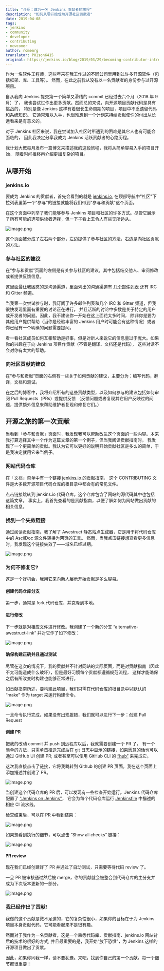 ```yaml
---
title: "介绍：成为一名 Jenkins 贡献者的旅程"
description: "如何从零开始成为开源社区贡献者"
date: 2019-04-08
tags:
- jenkins
- community
- developer
- contributing
- newcomer
author: romenrg
translator: P01son6415
original: https://jenkins.io/blog/2019/03/29/becoming-contributor-intro/
---
```


作为一名软件工程师，这些年来在我工作过的不同公司里用到过许多开源软件（包括框架、库、工具等）。
然而，在此之前我从没有以一名贡献者的身份参与过开源项目。

自从我向 Jenkins 提交第一个简单又滑稽的 commit 已经过去六个月（2018 年 9 月）了，
我也尝试过作出更多贡献。然而总的来说，向开源项目贡献代码是具有挑战的，
特别是像 Jenkins 这样有着很长生命周期的项目，项目中不乏遗留代码和系统知识。
它通常难以入手，也很难想到一个计划来持续贡献使你的付出从长远看来是有意义的。

对于 Jenkins 社区来说，我在尝试加入社区时所遇到的困难是其它人也有可能会面临的，
因此我决定分享我成为 Jenkins 活跃贡献者的心路历程。

我计划大概每月发布一篇博文来描述我的这段旅程，我将从简单容易入手的项目开始，
随着时间推移再介绍更加复杂的项目。

## 从哪开始

### jenkins.io

要成为 Jenkins 的贡献者，首先会看到的就是 [jenkins.io](https://jenkins.io/zh/),
在顶部导航中"社区"下拉列表里第一个"参与"的链接就能将我们带到"参与和贡献"这个页面。

在这个页面中列举了我们能够参与 Jenkins 项目和社区的许多方式。尽管它展示了所有可能的选项供读者选择，但一下子看上去令人有些无所适从。

![image.png](jenkins-participate-page.png)

这个页面被分成了左右两个部分，左边提供了参与社区的方法，右边是向社区贡献的方法。

### 参与社区的建议

在“参与和贡献”页面的左侧是有关参与社区的建议，其中包括结交他人、审阅修改或者提供反馈信息。

这里面最让我困惑的是沟通渠道，里面列出的沟通渠道有 [几个邮件列表](https://jenkins.io/mailing-lists) 还有 IRC 和 Gitter 频道。

当我第一次尝试参与时，我订阅了许多邮件列表和几个 IRC 和 Gitter 频道，但我很快发现里面有重要的讨论正在进行，
并且活跃的讨论中多数是关于特定的用户或开发者的问题。因此，我不建议你一开始在这上面花太多时间，
除非你是要为其他用户提供帮助（当你是经验丰富的 Jenkins 用户时可能会有这种情况）或者你已经有一个明确的问题需要提问。

看一看社区成员如何互相帮助是好事，但是对新人来说它的信息量过于庞大。如果你的兴趣在于向 Jenkins 项目作贡献（不管是翻译、文档还是代码），
这些对话不会对你有太大的帮助。

### 向社区贡献的建议

在“参与和贡献”页面的右侧有一些关于如何贡献的建议，主要分为：编写代码，翻译，文档和测试。

在之后的博客中，我将介绍所有的这些贡献类型，以及如何参与的建议包括如何审阅 Pull Requests（PRs）或提供反馈
（反馈问题或者复现其它用户反映过的问题，提供额外信息来帮助维护者复现和修复它们。）

## 开源之旅的第一次贡献

当看到「参与和贡献」页面时，我发现我可以帮助改进这个页面的一些内容。本来我打算选择其中一个作为这篇文章的第一个例子，但当我阅读贡献指南时，
我发现了一个更简单的贡献。我认为它可以更好的说明开始贡献社区是多么的简单，于是我决定就用它来当例子。

### 网站代码仓库

在「文档」菜单中有一个链接 
[jenkins.io 的贡献指南](https://github.com/jenkins-infra/jenkins.io/blob/master/CONTRIBUTING.adoc)，
这个 CONTRIBUTING 文件是大多数开源项目代码仓库的根目录中都会有的常见文件。

点击链接跳转到 jenkins.io 代码仓库，这个仓库包含了网站的源代码其中也包括这篇文章。
事实上，我首先查看的是贡献指南，以便了解如何为网站做出贡献的相关信息。

### 找到一个失效链接

通过阅读贡献指南，我了解了 Awestruct 静态站点生成器，它是用于将代码仓库中的 AsciiDoc 源文件转换为网页的工具。
然而，当我点击链接想查看更多信息时，我发现这个链接失效了——域名已经过期。

![image.png](awestruct-site.png)


### 为何不修复它?

这是一个好机会，我用它来向新人展示开始贡献是多么容易。

#### 创建代码仓库分支

第一步，通常是 fork 代码仓库，并克隆到本地。

#### 进行修改

下一步就是对相应文件进行修改。我创建了一个新的分支 “alternative-awestruct-link” 并对它作了如下修改：

![image.png](making-change.png)

#### 确保构建正确并且通过测试

尽管在这次的情况下，我的贡献并不针对网站的实际页面，而是对贡献指南（因此不太可能造成什么破坏），但是最好习惯每个贡献都遵循规范流程，
这样才能确保之后有所改变时构建也能够正常进行。

如贡献指南所述，要构建此项目，我们只需在代码仓库的根目录中以默认的 “make” 作为 target 来运行构建命令。

![image.png](executing-make.png)

一旦命令执行完成，如果没有出现报错，我们就可以进行下一步：创建 Pull Request

#### 创建 PR

把我的改动 commit 并 push 到远程库以后，我就需要创建一个 PR 了。
有一个简单的方法，只需单击推送完成后在 git 日志中显示的链接，如果愿意的话也可以通过 GitHub UI 创建 PR;
或者甚至可以使用 GitHub CLI 的 [“hub”](https://github.com/github/hub) 来完成它。

这次我直接点击了链接，它将我跳转到 Github 的创建 PR 页面，我在这个页面上添加描述并创建了 PR。

![image.png](creating-pr.png)

当创建这个代码仓库的 PR 后，可以发现有一些检查开始运行。Jenkins 代码仓库配置了 [“Jenkins on Jenkins”](https://ci.jenkins.io/)，
它会为每个代码仓库运行 [Jenkinsfile](https://github.com/jenkins-infra/jenkins.io/blob/master/Jenkinsfile) 中描述的相应 CI 流水线。

检查结束后，可以在 PR 中看到结果：

![image.png](pr-created-passing.png)

如果想看到执行的细节，可以点击 “Show all checks” 链接：

![image.png](pr-checks-jenkins.png)

#### PR review

现在我们已经创建好了 PR 并通过了自动测试，只需要等待代码 review 了。

一旦 PR 被审核通过然后被 merge，你的贡献就会被整合到代码仓库的主分支并成为下次版本更新的一部分。

![image.png](pr-merged.png)

### 我已经作出了贡献!

我做的这个贡献是微不足道的，它的复杂性很小，如果你的目标在于为 Jenkins 项目本身贡献代码，它可能看起来不是很有趣。

然而对于我作为一名贡献者，这是一个熟悉代码库、贡献指南、jenkins.io 网站背后的技术的很好的方式; 
并且最重要的是，我开始“放下恐惧”，为 Jenkins 这样的开源项目做出了贡献。

因此，如果你同我一样，请不要犹豫。来吧，找到你自己的第一个贡献。每一个细节都很重要！
